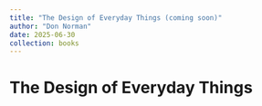 ```yaml
---
title: "The Design of Everyday Things (coming soon)"
author: "Don Norman"
date: 2025-06-30
collection: books
---
```


# The Design of Everyday Things